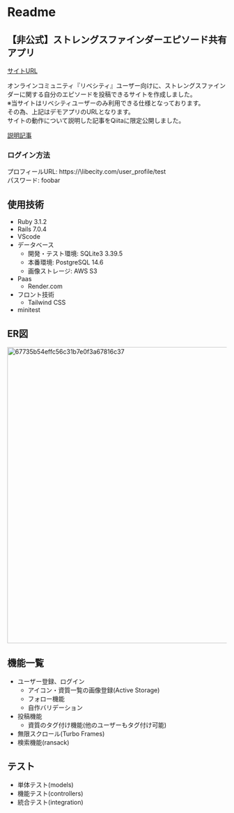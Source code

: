 # Readme

## 【非公式】ストレングスファインダーエピソード共有アプリ
<p><a href="https://strengths-app.onrender.com/" target="_blank" rel="noopener noreferrer">サイトURL</a></p>
オンラインコミュニティ『リベシティ』ユーザー向けに、ストレングスファインダーに関する自分のエピソードを投稿できるサイトを作成しました。<br>
※当サイトはリベシティユーザーのみ利用できる仕様となっております。<br>
その為、上記はデモアプリのURLとなります。<br>
サイトの動作について説明した記事をQiitaに限定公開しました。<br>
<p><a href="https://qiita.com/yatchi_323/private/968f9121139472fceffe/" target="_blank" rel="noopener noreferrer">説明記事</a></p>

### ログイン方法
プロフィールURL: https://\libecity.com/user_profile/test <br>
パスワード: foobar


## 使用技術
+ Ruby 3.1.2
+ Rails 7.0.4
+ VScode
+ データベース
  + 開発・テスト環境: SQLite3 3.39.5
  + 本番環境: PostgreSQL 14.6
  + 画像ストレージ: AWS S3
+ Paas
  + Render.com
+ フロント技術
  + Tailwind CSS
+ minitest

## ER図
<img width="679" alt="67735b54effc56c31b7e0f3a67816c37" src="https://user-images.githubusercontent.com/74131105/222872076-8bc95058-1f10-46cd-9ca2-8bff533298ea.png">


## 機能一覧
+ ユーザー登録、ログイン
  + アイコン・資質一覧の画像登録(Active Storage)
  + フォロー機能
  + 自作バリデーション
+ 投稿機能
  + 資質のタグ付け機能(他のユーザーもタグ付け可能)
+ 無限スクロール(Turbo Frames)
+ 検索機能(ransack)


## テスト
+ 単体テスト(models)
+ 機能テスト(controllers)
+ 統合テスト(integration)